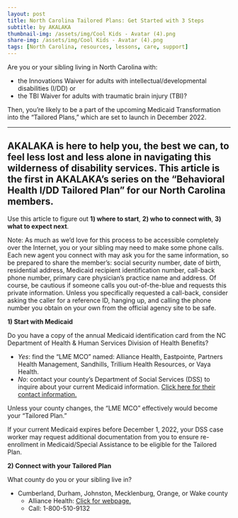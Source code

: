 ```yaml
---
layout: post
title: North Carolina Tailored Plans: Get Started with 3 Steps
subtitle: by AKALAKA
thumbnail-img: /assets/img/Cool Kids - Avatar (4).png
share-img: /assets/img/Cool Kids - Avatar (4).png
tags: [North Carolina, resources, lessons, care, support]
---
```

Are you or your sibling living in North Carolina with: 
- the Innovations Waiver for adults with intellectual/developmental disabilities (I/DD) or 
- the TBI Waiver for adults with traumatic brain injury (TBI)?

Then, you’re likely to be a part of the upcoming Medicaid Transformation into the “Tailored Plans,” which are set to launch in December 2022.

---
AKALAKA is here to help you, the best we can, to feel less lost and less alone in navigating this wilderness of disability services. This article is the first in AKALAKA’s series on the “Behavioral Health I/DD Tailored Plan” for our North Carolina members.
---
Use this article to figure out **1) where to start**, **2) who to connect with**, **3) what to expect next**.

Note: As much as we’d love for this process to be accessible completely over the Internet, you or your sibling may need to make some phone calls. Each new agent you connect with may ask you for the same information, so be prepared to share the member’s: social security number, date of birth, residential address, Medicaid recipient identification number, call-back phone number, primary care physician’s practice name and address. Of course, be cautious if someone calls you out-of-the-blue and requests this private information. Unless you specifically requested a call-back, consider asking the caller for a reference ID, hanging up, and calling the phone number you obtain on your own from the official agency site to be safe.

**1) Start with Medicaid**

Do you have a copy of the annual Medicaid identification card from the NC Department of Health & Human Services Division of Health Benefits?
- *Yes*: find the “LME MCO” named: Alliance Health, Eastpointe, Partners Health Management, Sandhills, Trillium Health Resources, or Vaya Health.
- *No*: contact your county’s Department of Social Services (DSS) to inquire about your current Medicaid information. [Click here for their contact information.](https://www.ncdhhs.gov/divisions/social-services/local-dss-directory)

Unless your county changes, the “LME MCO” effectively would become your “Tailored Plan.”

If your current Medicaid expires before December 1, 2022, your DSS case worker may request additional documentation from you to ensure re-enrollment in Medicaid/Special Assistance to be eligible for the Tailored Plan.

**2) Connect with your Tailored Plan**

What county do you or your sibling live in?
- Cumberland, Durham, Johnston, Mecklenburg, Orange, or Wake county
  - Alliance Health: [Click for webpage.](https://www.alliancehealthplan.org/tp/members/accessing-services/contact-member-and-recipient-services-and-care-managers/) 
  - Call: 1-800-510-9132
